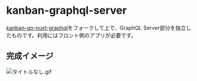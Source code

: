 # kanban-graphql-server

[kanban-go-nuxt-graphql](https://github.com/MrFuku/kanban-go-nuxt-graphql)をフォークして上で、GraphQL Server部分を独立したものです。利用にはフロント側のアプリが必要です。

## 完成イメージ

![タイトルなし.gif](https://qiita-image-store.s3.ap-northeast-1.amazonaws.com/0/366929/a07236a8-2412-38fa-ade6-f112fc8fa786.gif)
